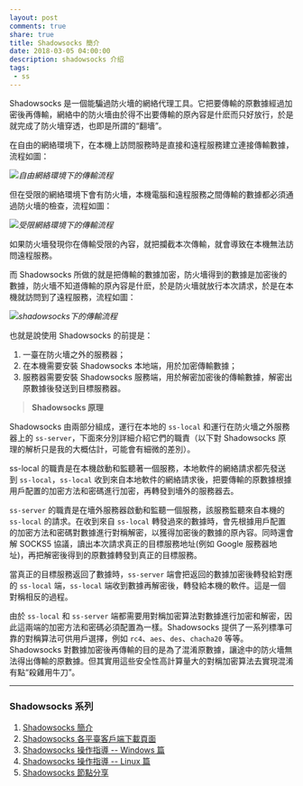 ```yaml
---
layout: post
comments: true
share: true
title: Shadowsocks 簡介
date: 2018-03-05 04:00:00
description: shadowsocks 介绍
tags: 
 - ss
---
```


Shadowsocks 是一個能騙過防火墻的網絡代理工具。它把要傳輸的原數據經過加密後再傳輸，網絡中的防火墻由於得不出要傳輸的原內容是什麽而只好放行，於是就完成了防火墻穿透，也即是所謂的“翻墻”。

在自由的網絡環境下，在本機上訪問服務時是直接和遠程服務建立連接傳輸數據，流程如圖：

![](http://telegra.ph/file/866e1fb47e92380c2bb73.png)*自由網絡環境下的傳輸流程*

但在受限的網絡環境下會有防火墻，本機電腦和遠程服務之間傳輸的數據都必須通過防火墻的檢查，流程如圖：

![](http://telegra.ph/file/7bdd280b594c86930b8b9.png)*受限網絡環境下的傳輸流程*

如果防火墻發現你在傳輸受限的內容，就把攔截本次傳輸，就會導致在本機無法訪問遠程服務。

而 Shadowsocks 所做的就是把傳輸的數據加密，防火墻得到的數據是加密後的數據，防火墻不知道傳輸的原內容是什麽，於是防火墻就放行本次請求，於是在本機就訪問到了遠程服務，流程如圖：

![](http://telegra.ph/file/82ad34cffa424675522ce.png)*shadowsocks下的傳輸流程*

也就是說使用 Shadowsocks 的前提是：

1. 一臺在防火墻之外的服務器；
2. 在本機需要安裝 Shadowsocks 本地端，用於加密傳輸數據；
3. 服務器需要安裝 Shadowsocks 服務端，用於解密加密後的傳輸數據，解密出原數據後發送到目標服務器。

> **Shadowsocks 原理**

Shadowsocks 由兩部分組成，運行在本地的 `ss-local` 和運行在防火墻之外服務器上的 `ss-server`，下面來分別詳細介紹它們的職責（以下對 Shadowsocks 原理的解析只是我的大概估計，可能會有細微的差別）。

ss-local 的職責是在本機啟動和監聽著一個服務，本地軟件的網絡請求都先發送到 `ss-local`，`ss-local` 收到來自本地軟件的網絡請求後，把要傳輸的原數據根據用戶配置的加密方法和密碼進行加密，再轉發到墻外的服務器去。

`ss-server` 的職責是在墻外服務器啟動和監聽一個服務，該服務監聽來自本機的 `ss-local` 的請求。在收到來自 `ss-local` 轉發過來的數據時，會先根據用戶配置的加密方法和密碼對數據進行對稱解密，以獲得加密後的數據的原內容。同時還會解 SOCKS5 協議，讀出本次請求真正的目標服務地址(例如 Google 服務器地址)，再把解密後得到的原數據轉發到真正的目標服務。

當真正的目標服務返回了數據時，`ss-server` 端會把返回的數據加密後轉發給對應的 `ss-local` 端，`ss-local` 端收到數據再解密後，轉發給本機的軟件。這是一個對稱相反的過程。

由於 `ss-local` 和 `ss-server` 端都需要用對稱加密算法對數據進行加密和解密，因此這兩端的加密方法和密碼必須配置為一樣。Shadowsocks 提供了一系列標準可靠的對稱算法可供用戶選擇，例如 `rc4`、`aes`、`des`、`chacha20` 等等。Shadowsocks 對數據加密後再傳輸的目的是為了混淆原數據，讓途中的防火墻無法得出傳輸的原數據。但其實用這些安全性高計算量大的對稱加密算法去實現混淆有點“殺雞用牛刀”。

---

### Shadowsocks 系列

1. [Shadowsocks 簡介](http://test007.gq/ss-intro)
2. [Shadowsocks 各平臺客戶端下載頁面](http://test007.gq/ss-download)
3. [Shadowsocks 操作指導 -- Windows 篇](http://test007.gq/ss-windows-cmd)
4. [Shadowsocks 操作指導 -- Linux 篇](http://test007.gq/ss-linux-cmd)
5. [Shadowsocks 節點分享](http://test007.gq/Free-node-share)